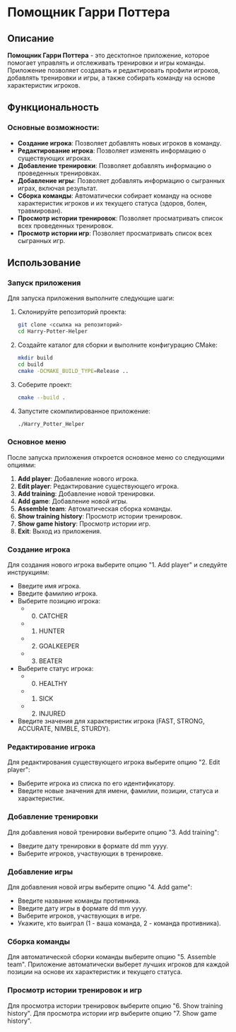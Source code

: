 # Помощник Гарри Поттера

## Описание

**Помощник Гарри Поттера** - это десктопное приложение, которое помогает управлять и отслеживать тренировки и игры команды. Приложение позволяет создавать и редактировать профили игроков, добавлять тренировки и игры, а также собирать команду на основе характеристик игроков.

## Функциональность

### Основные возможности:

- **Создание игрока**: Позволяет добавлять новых игроков в команду.
- **Редактирование игрока**: Позволяет изменять информацию о существующих игроках.
- **Добавление тренировки**: Позволяет добавлять информацию о проведенных тренировках.
- **Добавление игры**: Позволяет добавлять информацию о сыгранных играх, включая результат.
- **Сборка команды**: Автоматически собирает команду на основе характеристик игроков и их текущего статуса (здоров, болен, травмирован).
- **Просмотр истории тренировок**: Позволяет просматривать список всех проведенных тренировок.
- **Просмотр истории игр**: Позволяет просматривать список всех сыгранных игр.

## Использование

### Запуск приложения

Для запуска приложения выполните следующие шаги:

1. Склонируйте репозиторий проекта:

   ```bash
   git clone <ссылка на репозиторий>
   cd Harry-Potter-Helper

2. Создайте каталог для сборки и выполните конфигурацию CMake:

   ```bash
   mkdir build
   cd build
   cmake -DCMAKE_BUILD_TYPE=Release ..
3. Соберите проект:

   ```bash
   cmake --build .
4. Запустите скомпилированное приложение:

   ```bash
   ./Harry_Potter_Helper

### Основное меню

После запуска приложения откроется основное меню со следующими опциями:

1. **Add player**: Добавление нового игрока.
2. **Edit player**: Редактирование существующего игрока.
3. **Add training**: Добавление новой тренировки.
4. **Add game**: Добавление новой игры.
5. **Assemble team**: Автоматическая сборка команды.
6. **Show training history**: Просмотр истории тренировок.
7. **Show game history**: Просмотр истории игр.
0. **Exit**: Выход из приложения.

### Создание игрока

Для создания нового игрока выберите опцию "1. Add player" и следуйте инструкциям:

- Введите имя игрока.
- Введите фамилию игрока.
- Выберите позицию игрока:
   - 0. CATCHER
   - 1. HUNTER
   - 2. GOALKEEPER
   - 3. BEATER
- Выберите статус игрока:
   - 0. HEALTHY
   - 1. SICK
   - 2. INJURED
- Введите значения для характеристик игрока (FAST, STRONG, ACCURATE, NIMBLE, STURDY).

### Редактирование игрока

Для редактирования существующего игрока выберите опцию "2. Edit player":

- Выберите игрока из списка по его идентификатору.
- Введите новые значения для имени, фамилии, позиции, статуса и характеристик.

### Добавление тренировки

Для добавления новой тренировки выберите опцию "3. Add training":

- Введите дату тренировки в формате dd mm yyyy.
- Выберите игроков, участвующих в тренировке.

### Добавление игры

Для добавления новой игры выберите опцию "4. Add game":

- Введите название команды противника.
- Введите дату игры в формате dd mm yyyy.
- Выберите игроков, участвующих в игре.
- Укажите, кто выиграл (1 - ваша команда, 2 - команда противника).

### Сборка команды

Для автоматической сборки команды выберите опцию "5. Assemble team". Приложение автоматически выберет лучших игроков для каждой позиции на основе их характеристик и текущего статуса.

### Просмотр истории тренировок и игр

Для просмотра истории тренировок выберите опцию "6. Show training history". Для просмотра истории игр выберите опцию "7. Show game history".
